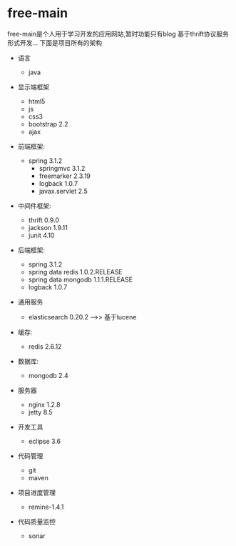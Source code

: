free-main
=========
free-main是个人用于学习开发的应用网站,暂时功能只有blog
基于thrift协议服务形式开发...
下面是项目所有的架构

- 语言
  - java

- 显示端框架
  - html5
  - js
  - css3
  - bootstrap 2.2
  - ajax
  

- 前端框架:
  - spring 3.1.2
	- springmvc 3.1.2
	- freemarker 2.3.19
	- logback 1.0.7
	- javax.servlet 2.5

- 中间件框架:
  	- thrift 0.9.0
	- jackson 1.9.11
	- junit 4.10

- 后端框架:
	- spring 3.1.2
	- spring data redis 1.0.2.RELEASE
	- spring data mongodb 1.1.1.RELEASE
	- logback 1.0.7

- 通用服务
	- elasticsearch 0.20.2 -->> 基于lucene

- 缓存:
	- redis 2.6.12

- 数据库:
	- mongodb 2.4
	
- 服务器
  - nginx 1.2.8
  - jetty 8.5

- 开发工具
  - eclipse 3.6

- 代码管理
  - git
  - maven
  
- 项目进度管理
  - remine-1.4.1
  
- 代码质量监控
  - sonar

